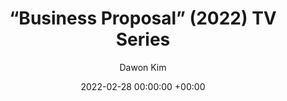 ---
layout: post
title:  "“Business Proposal” (2022) TV Series"
date:   2022-02-28 00:00:00 +00:00
image: /images/businessproposal.png
categories:
  - tvfilms
author: "Dawon Kim"
authors: "Animator"
venue: "SBS A&T"
---